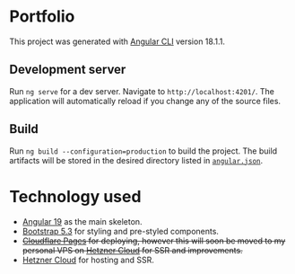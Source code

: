 # Portfolio

This project was generated with [Angular CLI](https://github.com/angular/angular-cli) version 18.1.1.

## Development server

Run `ng serve` for a dev server. Navigate to `http://localhost:4201/`. The application will automatically reload if you change any of the source files.

## Build

Run `ng build --configuration=production` to build the project. The build artifacts will be stored in the desired directory listed in [`angular.json`](/angular.json).

# Technology used

* [Angular 19](https://angular.dev/) as the main skeleton.
* [Bootstrap 5.3](https://getbootstrap.com/) for styling and pre-styled components.
* ~~[Cloudflare Pages](https://pages.cloudflare.com/) for deploying, however this will soon be moved to my personal VPS on [Hetzner Cloud](https://www.hetzner.com/cloud/) for SSR and improvements.~~
* [Hetzner Cloud](https://www.hetzner.com/cloud/) for hosting and SSR.